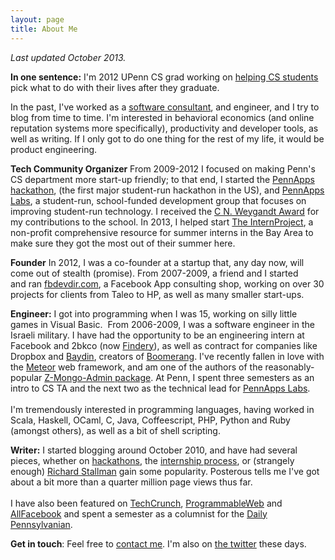 ```yaml
---
layout: page
title: About Me
---
```

*Last updated October 2013.*

**In one sentence:** I'm 2012 UPenn CS grad working on [helping CS students](http://threesat.com) pick what to do with their lives after they graduate.

In the past, I've worked as a [software consultant](http://calldownmule.com), and engineer, and I try to blog from time to time. I'm interested in behavioral economics (and online reputation systems more specifically), productivity and developer tools, as well as writing. If I only got to do one thing for the rest of my life, it would be product engineering.

**Tech Community Organizer**
From 2009-2012 I focused on making Penn's CS department more start-up friendly; to that end, I started the <a href="http://pennapps.comndodaily.com/2013/01/21/the-worlds-largest-student-run-hackathon-isnt-at-stanford-or-mit-its-at-penn/">PennApps hackathon</a>, (the first major student-run hackathon in the US), and <a href="http://labs.pennapps.com">PennApps Labs</a>, a student-run, school-funded development group that focuses on improving student-run technology. I received the <a href="http://www.seas.upenn.edu/undergraduate/student-life/award-recipients.php#student_choice">C N. Weygandt Award</a> for my contributions to the school. In 2013, I helped start [The InternProject](http://theinternproject.com), a non-profit comprehensive resource for summer interns in the Bay Area to make sure they got the most out of their summer here.

**Founder**
In 2012, I was a co-founder at a startup that, any day now, will come out of stealth (promise). From 2007-2009, a friend and I started and ran <a href="http://web.archive.org/web/20071112093619/http://www.fbdevdir.com/">fbdevdir.com</a>, a Facebook App consulting shop, working on over 30 projects for clients from Taleo to HP, as well as many smaller start-ups.

**Engineer:** I got into programming when I was 15, working on silly little games in Visual Basic.  From 2006-2009, I was a software engineer in the Israeli military. I have had the opportunity to be an engineering intern at Facebook and 2bkco (now <a href="http://findery.com">Findery</a>), as well as contract for companies like Dropbox and [Baydin](http://baydin.com), creators of [Boomerang](http://boomerangforgmail.com).  I've recently fallen in love with the [Meteor](http://meteor.com) web framework, and am one of the authors of the reasonably-popular [Z-Mongo-Admin package](https://atmosphere.meteor.com/package/z-mongo-admin). At Penn, I spent three semesters as an intro to CS TA and the next two as the technical lead for <a href="http://labs.pennapps.com">PennApps Labs</a>. <br><br>I'm tremendously interested in programming languages, having worked in Scala, Haskell, OCaml, C, Java, Coffeescript, PHP, Python and Ruby (amongst others), as well as a bit of shell scripting.

**Writer:** I started blogging around October 2010, and have had several pieces, whether on <a href="http://alexeymk.com/tag/hackathons">hackathons</a>, the <a href="http://alexeymk.com/a-brief-guide-to-tech-internships">internship process</a>, or (strangely enough) <a href="http://alexeymk.com/dear-dr-stallman-an-open-letter">Richard Stallman</a> gain some popularity. Posterous tells me I've got about a bit more than a quarter million page views thus far. <br><br>I have also been featured on <a href="http://techcrunch.com/2012/04/15/stop-looking-for-a-technical-co-founder/">TechCrunch</a>, <a href="http://blog.programmableweb.com/2012/01/18/best-mashups-from-pennapps-2012-hackathon/">ProgrammableWeb</a> and <a href="http://www.allfacebook.com/how-much-is-your-facebook-profile-worth-2007-11">AllFacebook</a> and spent a semester as a columnist for the <a href="http://thedp.com">Daily Pennsylvanian</a>.

**Get in touch**: Feel free to [contact me](mailto:alexey-at-alexeymk.com). I'm also on <a href="http://twitter.com/alexeymk">the twitter</a> these days.
